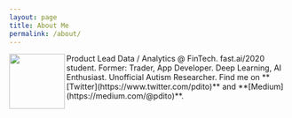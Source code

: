 ```yaml
---
layout: page
title: About Me
permalink: /about/
---
```

 <img align="left" padding="20px" width="" height="100" src="{{site.baseurl}}/images/me-2020-circle.jpg">
Product Lead Data / Analytics @ FinTech.  
fast.ai/2020 student.  
Former: Trader, App Developer.  
Deep Learning, AI Enthusiast. Unofficial Autism Researcher.  
Find me on **[Twitter](https://www.twitter.com/pdito)** and **[Medium](https://medium.com/@pdito)**.
